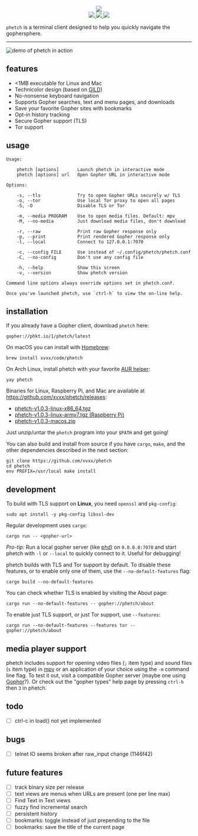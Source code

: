 <!--
      /         /         /
 ___ (___  ___ (___  ___ (___
|   )|   )|___)|    |    |   )
|__/ |  / |__  |__  |__  |  /
|
--> <p align="center"> <img src="./img/logo.png"> <br>
<a href="https://git.io/JveQo">
<img src="https://img.shields.io/github/v/release/xvxx/phetch">
</a>
<a href="https://crates.io/crates/phetch">
<img src="https://img.shields.io/crates/v/phetch">
</a>
<a href="https://git.io/JvR5g">
<img src="https://github.com/xvxx/phetch/workflows/build/badge.svg">
</a>
</p>

`phetch` is a terminal client designed to help you quickly navigate
the gophersphere.

<hr>

![demo of phetch in action](img/phetch-demo.gif "demo of phetch")

## features

- <1MB executable for Linux and Mac
- Technicolor design (based on [GILD](https://github.com/xvxx/gild))
- No-nonsense keyboard navigation
- Supports Gopher searches, text and menu pages, and downloads
- Save your favorite Gopher sites with bookmarks
- Opt-in history tracking
- Secure Gopher support (TLS)
- Tor support

## usage

    Usage:

        phetch [options]       Launch phetch in interactive mode
        phetch [options] url   Open Gopher URL in interactive mode

    Options:

        -s, --tls              Try to open Gopher URLs securely w/ TLS
        -o, --tor              Use local Tor proxy to open all pages
        -S, -O                 Disable TLS or Tor

        -m, --media PROGRAM    Use to open media files. Default: mpv
        -M, --no-media         Just download media files, don't download

        -r, --raw              Print raw Gopher response only
        -p, --print            Print rendered Gopher response only
        -l, --local            Connect to 127.0.0.1:7070

        -c, --config FILE      Use instead of ~/.config/phetch/phetch.conf
        -C, --no-config        Don't use any config file

        -h, --help             Show this screen
        -v, --version          Show phetch version

    Command line options always override options set in phetch.conf.

    Once you've launched phetch, use `ctrl-h` to view the on-line help.

## installation

If you already have a Gopher client, download `phetch` here:

    gopher://phkt.io/1/phetch/latest

On macOS you can install with [Homebrew](https://brew.sh/):

    brew install xvxx/code/phetch

On Arch Linux, install phetch with your favorite [AUR helper][aur]:

    yay phetch

Binaries for Linux, Raspberry Pi, and Mac are available at
https://github.com/xvxx/phetch/releases:

- [phetch-v1.0.3-linux-x86_64.tgz][0]
- [phetch-v1.0.3-linux-armv7.tgz (Raspberry Pi)][1]
- [phetch-v1.0.3-macos.zip][2]

Just unzip/untar the `phetch` program into your `$PATH` and get going!

You can also build and install from source if you have `cargo`,
`make`, and the other dependencies described in the next section:

    git clone https://github.com/xvxx/phetch
    cd phetch
    env PREFIX=/usr/local make install

## development

To build with TLS support on **Linux**, you need `openssl` and
`pkg-config`:

    sudo apt install -y pkg-config libssl-dev

Regular development uses `cargo`:

    cargo run -- <gopher-url>

_Pro-tip:_ Run a local gopher server (like [phd]) on `0.0.0.0:7070`
and start phetch with `-l` or `--local` to quickly connect to it.
Useful for debugging!

phetch builds with TLS and Tor support by default. To disable these
features, or to enable only one of them, use the
`--no-default-features` flag:

    cargo build --no-default-features

You can check whether TLS is enabled by visiting the About page:

    cargo run --no-default-features -- gopher://phetch/about

To enable just TLS support, or just Tor support, use `--features`:

    cargo run --no-default-features --features tor -- gopher://phetch/about

## media player support

phetch includes support for opening video files (`;` item type) and
sound files (`s` item type) in [mpv] or an application of your choice
using the `-m` command line flag. To test it out, visit a compatible
Gopher server (maybe one using [Gophor]?). Or check out the "gopher
types" help page by pressing `ctrl-h` then `3` in phetch.

## todo

- [ ] ctrl-c in load() not yet implemented

## bugs

- [ ] telnet IO seems broken after raw_input change (1146f42)

## future features

- [ ] track binary size per release
- [ ] text views are menus when URLs are present (one per line max)
- [ ] Find Text in Text views
- [ ] fuzzy find incremental search
- [ ] persistent history
- [ ] bookmarks: toggle instead of just prepending to the file
- [ ] bookmarks: save the title of the current page

[0]: https://github.com/xvxx/phetch/releases/download/v1.0.3/phetch-v1.0.3-linux-x86_64.tgz
[1]: https://github.com/xvxx/phetch/releases/download/v1.0.3/phetch-v1.0.3-linux-armv7.tgz
[2]: https://github.com/xvxx/phetch/releases/download/v1.0.3/phetch-v1.0.3-macos.zip
[phd]: https://github.com/xvxx/phd
[aur]: https://wiki.archlinux.org/index.php/AUR_helpers
[mpv]: https://github.com/mpv-player/mpv
[gophor]: https://github.com/grufwub/gophor
